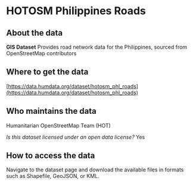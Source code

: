 # HOTOSM Philippines Roads

## About the data 
**GIS Dataset** Provides road network data for the Philippines, sourced from OpenStreetMap contributors

## Where to get the data 
[https://data.humdata.org/dataset/hotosm_phl_roads](https://data.humdata.org/dataset/hotosm_phl_roads)

## Who maintains the data 
Humanitarian OpenStreetMap Team (HOT)

*Is this dataset licensed under an open data license?* Yes

## How to access the data 
Navigate to the dataset page and download the available files in formats such as Shapefile, GeoJSON, or KML.